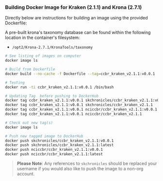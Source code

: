 ### Building Docker Image for Kraken (2.1.1) and Krona (2.7.1)

Directly below are instructions for building an image using the provided Dockerfile:

A pre-built krona's taxonomy database can be found within the following location in the container's filesystem:
 - `/opt2/Krona-2.7.1/KronaTools/taxonomy` 

```bash
# See listing of images on computer
docker image ls

# Build from Dockerfile
docker build --no-cache -f Dockerfile --tag=ccbr_kraken_v2.1.1:v0.0.1 .

# Testing
docker run -ti ccbr_kraken_v2.1.1:v0.0.1 /bin/bash

# Updating Tag  before pushing to DockerHub
docker tag ccbr_kraken_v2.1.1:v0.0.1 skchronicles/ccbr_kraken_v2.1.1:v0.0.1
docker tag ccbr_kraken_v2.1.1:v0.0.1 skchronicles/ccbr_kraken_v2.1.1         # latest
docker tag ccbr_kraken_v2.1.1:v0.0.1 nciccbr/ccbr_kraken_v2.1.1:v0.0.1
docker tag ccbr_kraken_v2.1.1:v0.0.1 nciccbr/ccbr_kraken_v2.1.1              # latest

# Check out new tag(s)
docker image ls

# Push new tagged image to DockerHub
docker push skchronicles/ccbr_kraken_v2.1.1:v0.0.1
docker push skchronicles/ccbr_kraken_v2.1.1:latest
docker push nciccbr/ccbr_kraken_v2.1.1:v0.0.1
docker push nciccbr/ccbr_kraken_v2.1.1:latest 
```

> **Please Note**: Any references to `skchronicles` should be replaced your username if you would also like to push the image to a non-org account.
